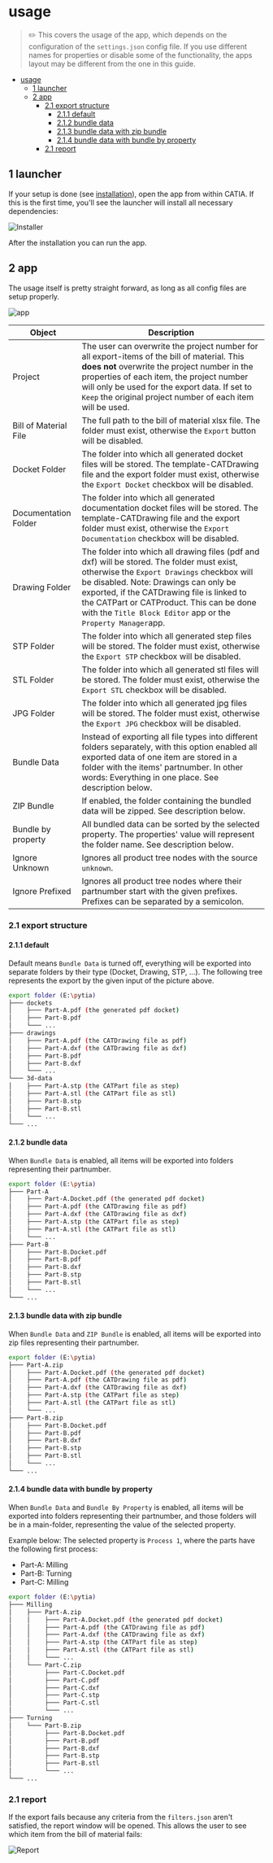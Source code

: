 # usage

> ✏️ This covers the usage of the app, which depends on the configuration of the `settings.json` config file. If you use different names for properties or disable some of the functionality, the apps layout may be different from the one in this guide.

- [usage](#usage)
  - [1 launcher](#1-launcher)
  - [2 app](#2-app)
    - [2.1 export structure](#21-export-structure)
      - [2.1.1 default](#211-default)
      - [2.1.2 bundle data](#212-bundle-data)
      - [2.1.3 bundle data with zip bundle](#213-bundle-data-with-zip-bundle)
      - [2.1.4 bundle data with bundle by property](#214-bundle-data-with-bundle-by-property)
    - [2.1 report](#21-report)

## 1 launcher

If your setup is done (see [installation](./INSTALLATION.md)), open the app from within CATIA. If this is the first time, you'll see the launcher will install all necessary dependencies:

![Installer](/assets/images/installer.png)

After the installation you can run the app.

## 2 app

The usage itself is pretty straight forward, as long as all config files are setup properly.

![app](/assets/images/app.png)

Object | Description
--- | ---
Project | The user can overwrite the project number for all export-items of the bill of material. This **does not** overwrite the project number in the properties of each item, the project number will only be used for the export data. If set to `Keep` the original project number of each item will be used.
Bill of Material File | The full path to the bill of material xlsx file. The folder must exist, otherwise the `Export` button will be disabled.
Docket Folder | The folder into which all generated docket files will be stored. The template-CATDrawing file and the export folder must exist, otherwise the `Export Docket` checkbox will be disabled.
Documentation Folder | The folder into which all generated documentation docket files will be stored. The template-CATDrawing file and the export folder must exist, otherwise the `Export Documentation` checkbox will be disabled.
Drawing Folder | The folder into which all drawing files (pdf and dxf) will be stored. The folder must exist, otherwise the `Export Drawings` checkbox will be disabled. Note: Drawings can only be exported, if the CATDrawing file is linked to the CATPart or CATProduct. This can be done with the `Title Block Editor` app or the `Property Manager`app.
STP Folder | The folder into which all generated step files will be stored. The folder must exist, otherwise the `Export STP` checkbox will be disabled.
STL Folder | The folder into which all generated stl files will be stored. The folder must exist, otherwise the `Export STL` checkbox will be disabled.
JPG Folder | The folder into which all generated jpg files will be stored. The folder must exist, otherwise the `Export JPG` checkbox will be disabled.
Bundle Data | Instead of exporting all file types into different folders separately, with this option enabled all exported data of one item are stored in a folder with the items' partnumber. In other words: Everything in one place. See description below.
ZIP Bundle | If enabled, the folder containing the bundled data will be zipped. See description below.
Bundle by property | All bundled data can be sorted by the selected property. The properties' value will represent the folder name. See description below.
Ignore Unknown | Ignores all product tree nodes with the source `unknown`.
Ignore Prefixed | Ignores all product tree nodes where their partnumber start with the given prefixes. Prefixes can be separated by a semicolon.

### 2.1 export structure

#### 2.1.1 default

Default means `Bundle Data` is turned off, everything will be exported into separate folders by their type (Docket, Drawing, STP, ...).
The following tree represents the export by the given input of the picture above.

```bash
export folder (E:\pytia)
├─── dockets
│    ├─── Part-A.pdf (the generated pdf docket)
│    ├─── Part-B.pdf
│    └─── ...
├─── drawings
│    ├─── Part-A.pdf (the CATDrawing file as pdf)
│    ├─── Part-A.dxf (the CATDrawing file as dxf)
│    ├─── Part-B.pdf
│    ├─── Part-B.dxf
│    └─── ...
└─── 3d-data
│    ├─── Part-A.stp (the CATPart file as step)
│    ├─── Part-A.stl (the CATPart file as stl)
│    ├─── Part-B.stp
│    ├─── Part-B.stl
│    └─── ...
└─── ...
```

#### 2.1.2 bundle data

When `Bundle Data` is enabled, all items will be exported into folders representing their partnumber.

```bash
export folder (E:\pytia)
├─── Part-A
│    ├─── Part-A.Docket.pdf (the generated pdf docket)
│    ├─── Part-A.pdf (the CATDrawing file as pdf)
│    ├─── Part-A.dxf (the CATDrawing file as dxf)
│    ├─── Part-A.stp (the CATPart file as step)
│    ├─── Part-A.stl (the CATPart file as stl)
│    └─── ...
├─── Part-B
│    ├─── Part-B.Docket.pdf
│    ├─── Part-B.pdf
│    ├─── Part-B.dxf
│    ├─── Part-B.stp
│    ├─── Part-B.stl
│    └─── ...
└─── ...
```

#### 2.1.3 bundle data with zip bundle

When `Bundle Data` and `ZIP Bundle` is enabled, all items will be exported into zip files representing their partnumber.

```bash
export folder (E:\pytia)
├─── Part-A.zip
│    ├─── Part-A.Docket.pdf (the generated pdf docket)
│    ├─── Part-A.pdf (the CATDrawing file as pdf)
│    ├─── Part-A.dxf (the CATDrawing file as dxf)
│    ├─── Part-A.stp (the CATPart file as step)
│    ├─── Part-A.stl (the CATPart file as stl)
│    └─── ...
├─── Part-B.zip
│    ├─── Part-B.Docket.pdf
│    ├─── Part-B.pdf
│    ├─── Part-B.dxf
│    ├─── Part-B.stp
│    ├─── Part-B.stl
│    └─── ...
└─── ...
```

#### 2.1.4 bundle data with bundle by property

When `Bundle Data` and `Bundle By Property` is enabled, all items will be exported into folders representing their partnumber, and those folders will be in a main-folder, representing the value of the selected property.

Example below: The selected property is `Process 1`, where the parts have the following first process:

- Part-A: Milling
- Part-B: Turning
- Part-C: Milling

```bash
export folder (E:\pytia)
├─── Milling
│    ├─── Part-A.zip
│    │    ├─── Part-A.Docket.pdf (the generated pdf docket)
│    │    ├─── Part-A.pdf (the CATDrawing file as pdf)
│    │    ├─── Part-A.dxf (the CATDrawing file as dxf)
│    │    ├─── Part-A.stp (the CATPart file as step)
│    │    ├─── Part-A.stl (the CATPart file as stl)
│    │    └─── ...
│    └─── Part-C.zip
│         ├─── Part-C.Docket.pdf
│         ├─── Part-C.pdf
│         ├─── Part-C.dxf
│         ├─── Part-C.stp
│         ├─── Part-C.stl
│         └─── ...
├─── Turning
│    └─── Part-B.zip
│         ├─── Part-B.Docket.pdf
│         ├─── Part-B.pdf
│         ├─── Part-B.dxf
│         ├─── Part-B.stp
│         ├─── Part-B.stl
│         └─── ...
└─── ...
```

### 2.1 report

If the export fails because any criteria from the `filters.json` aren't satisfied, the report window will be opened. This allows the user to see which item from the bill of material fails:

![Report](/assets/images/report.png)
